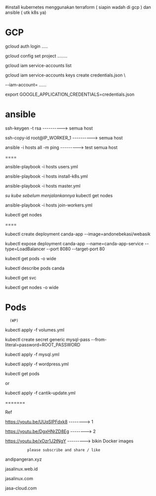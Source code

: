 #install kubernetes menggunakan terraform ( siapin wadah di gcp ) dan ansible ( utk k8s ya)


GCP
=====
gcloud auth login  .....

gcloud config set project ........

gcloud iam service-accounts list


gcloud iam service-accounts keys create credentials.json \

--iam-account= ......


export GOOGLE_APPLICATION_CREDENTIALS=credentials.json


ansible
=======

ssh-keygen -t rsa              ----------> semua host

ssh-copy-id root@IP_WORKER_1   ----------> semua host 

ansible -i hosts all -m ping   ---------> test semua host



====

ansible-playbook -i hosts users.yml

ansible-playbook -i hosts install-k8s.yml

ansible-playbook -i hosts master.yml

*su kube sebelum menjalankannya* kubectl get nodes

ansible-playbook -i hosts join-workers.yml

kubectl get nodes

====

kubectl create deployment canda-app --image=andonebekasi/webasik

kubectl expose deployment canda-app --name=canda-app-service --type=LoadBalancer --port 8080 --target-port 80

kubectl get pods -o wide

kubectl describe pods canda

kubectl get svc

kubectl get nodes -o wide


Pods
======

      (WP)

kubectl apply -f volumes.yml

kubectl create secret generic mysql-pass --from-literal=password=ROOT_PASSWORD

kubectl apply -f mysql.yml

kubectl apply -f wordpress.yml

kubectl get pods

   or 
   
kubectl apply -f cantik-update.yml  


=======

Ref

https://youtu.be/UUqSIPFdxk8   --------> 1
              

https://youtu.be/DgxHNrZD8Eg   --------> 2  

https://youtu.be/xOzr1J2tNgY  ---------> bikin Docker images
              
              please subscribe and share / like


andipangeran.xyz

jasalinux.web.id

jasalinux.com

jasa-cloud.com



